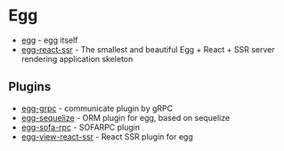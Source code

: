 # Egg

- [egg](https://github.com/eggjs/egg) - egg itself
- [egg-react-ssr](https://github.com/ykfe/egg-react-ssr) - The smallest and beautiful Egg + React + SSR server rendering application skeleton


## Plugins

- [egg-grpc](https://github.com/eggjs/egg-grpc) - communicate plugin by gRPC
- [egg-sequelize](https://github.com/eggjs/egg-sequelize) - ORM plugin for egg, based on sequelize
- [egg-sofa-rpc](https://github.com/eggjs/egg-sofa-rpc) - SOFARPC plugin
- [egg-view-react-ssr](https://github.com/easy-team/egg-view-react-ssr) - React SSR plugin for egg
